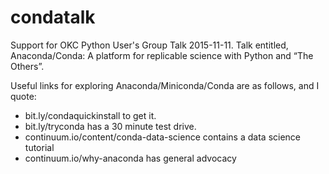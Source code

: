 # condatalk
Support for OKC Python User's Group Talk 2015-11-11. Talk entitled, Anaconda/Conda: A platform for replicable science with Python and “The Others”.

Useful links for exploring Anaconda/Miniconda/Conda are as follows, and I quote:
* bit.ly/condaquickinstall to get it.
* bit.ly/tryconda has a 30 minute test drive.
* continuum.io/content/conda-data-science contains a data science tutorial
* continuum.io/why-anaconda has general advocacy



